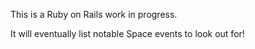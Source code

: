 This is a Ruby on Rails work in progress.

It will eventually list notable Space events to look out for!

